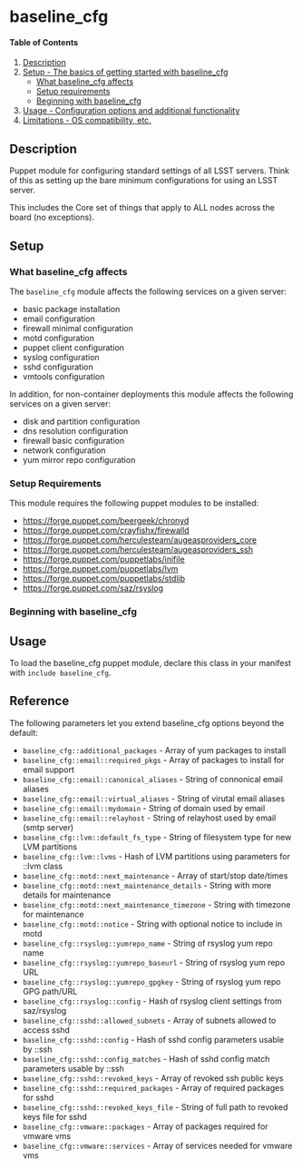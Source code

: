 
# baseline_cfg

#### Table of Contents

1. [Description](#description)
2. [Setup - The basics of getting started with baseline_cfg](#setup)
    * [What baseline_cfg affects](#what-baseline_cfg-affects)
    * [Setup requirements](#setup-requirements)
    * [Beginning with baseline_cfg](#beginning-with-baseline_cfg)
3. [Usage - Configuration options and additional functionality](#usage)
4. [Limitations - OS compatibility, etc.](#limitations)

## Description

Puppet module for configuring standard settings of all LSST servers. Think of this as setting up the bare minimum configurations for using an LSST server.

This includes the Core set of things that apply to ALL nodes across the board (no exceptions).

## Setup

### What baseline_cfg affects

The `baseline_cfg` module affects the following services on a given server:

  * basic package installation
  * email configuration
  * firewall minimal configuration
  * motd configuration
  * puppet client configuration
  * syslog configuration
  * sshd configuration
  * vmtools configuration

In addition, for non-container deployments this module affects the following services on a given server:

  * disk and partition configuration
  * dns resolution configuration
  * firewall basic configuration
  * network configuration
  * yum mirror repo configuration

### Setup Requirements

This module requires the following puppet modules to be installed:

  * https://forge.puppet.com/beergeek/chronyd
  * https://forge.puppet.com/crayfishx/firewalld
  * https://forge.puppet.com/herculesteam/augeasproviders_core
  * https://forge.puppet.com/herculesteam/augeasproviders_ssh
  * https://forge.puppet.com/puppetlabs/inifile
  * https://forge.puppet.com/puppetlabs/lvm
  * https://forge.puppet.com/puppetlabs/stdlib
  * https://forge.puppet.com/saz/rsyslog

### Beginning with baseline_cfg

## Usage

To load the baseline_cfg puppet module, declare this class in your manifest with `include baseline_cfg`.

## Reference

The following parameters let you extend baseline_cfg options beyond the default:

  * `baseline_cfg::additional_packages` - Array of yum packages to install
  * `baseline_cfg::email::required_pkgs` - Array of packages to install for email support
  * `baseline_cfg::email::canonical_aliases` - String of connonical email aliases
  * `baseline_cfg::email::virtual_aliases` - String of virutal email aliases
  * `baseline_cfg::email::mydomain` - String of domain used by email
  * `baseline_cfg::email::relayhost` - String of relayhost used by email (smtp server)
  * `baseline_cfg::lvm::default_fs_type` - String of filesystem type for new LVM partitions
  * `baseline_cfg::lvm::lvms` - Hash of LVM partitions using parameters for ::lvm class
  * `baseline_cfg::motd::next_maintenance` - Array of start/stop date/times
  * `baseline_cfg::motd::next_maintenance_details` - String with more details for maintenance
  * `baseline_cfg::motd::next_maintenance_timezone` - String with timezone for maintenance
  * `baseline_cfg::motd::notice` - String with optional notice to include in motd
  * `baseline_cfg::rsyslog::yumrepo_name` - String of rsyslog yum repo name
  * `baseline_cfg::rsyslog::yumrepo_baseurl` - String of rsyslog yum repo URL
  * `baseline_cfg::rsyslog::yumrepo_gpgkey` - String of rsyslog yum repo GPG path/URL
  * `baseline_cfg::rsyslog::config` - Hash of rsyslog client settings from saz/rsyslog
  * `baseline_cfg::sshd::allowed_subnets` - Array of subnets allowed to access sshd
  * `baseline_cfg::sshd::config` - Hash of sshd config parameters usable by ::ssh
  * `baseline_cfg::sshd::config_matches` - Hash of sshd config match parameters usable by ::ssh
  * `baseline_cfg::sshd::revoked_keys` - Array of revoked ssh public keys
  * `baseline_cfg::sshd::required_packages` - Array of required packages for sshd
  * `baseline_cfg::sshd::revoked_keys_file` - String of full path to revoked keys file for sshd
  * `baseline_cfg::vmware::packages` - Array of packages required for vmware vms
  * `baseline_cfg::vmware::services` - Array of services needed for vmware vms

